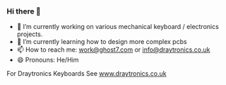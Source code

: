 ### Hi there 👋

- 🔭 I’m currently working on various mechanical keyboard / electronics projects.
- 🌱 I’m currently learning how to design more complex pcbs
- 📫 How to reach me: work@ghost7.com or info@draytronics.co.uk
- 😄 Pronouns: He/Him

For Draytronics Keyboards See www.draytronics.co.uk
